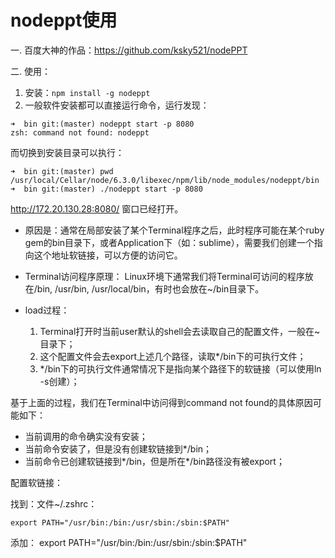 # nodeppt使用

一. 百度大神的作品：https://github.com/ksky521/nodePPT

二. 使用：

1. 安装：`npm install -g nodeppt`
2. 一般软件安装都可以直接运行命令，运行发现：

```
➜  bin git:(master) nodeppt start -p 8080
zsh: command not found: nodeppt
```
而切换到安装目录可以执行：

```
➜  bin git:(master) pwd
/usr/local/Cellar/node/6.3.0/libexec/npm/lib/node_modules/nodeppt/bin
➜  bin git:(master) ./nodeppt start -p 8080

```
http://172.20.130.28:8080/  窗口已经打开。

* 原因是：通常在局部安装了某个Terminal程序之后，此时程序可能在某个ruby gem的bin目录下，或者Application下（如：sublime），需要我们创建一个指向这个地址软链接，可以方便的访问它。

* Terminal访问程序原理：
Linux环境下通常我们将Terminal可访问的程序放在/bin, /usr/bin, /usr/local/bin，有时也会放在~/bin目录下。

* load过程：

	1. Terminal打开时当前user默认的shell会去读取自己的配置文件，一般在~目录下；
	2. 这个配置文件会去export上述几个路径，读取*/bin下的可执行文件；
	3. */bin下的可执行文件通常情况下是指向某个路径下的软链接（可以使用ln -s创建）；

基于上面的过程，我们在Terminal中访问得到command not found的具体原因可能如下：

* 当前调用的命令确实没有安装；
* 当前命令安装了，但是没有创建软链接到*/bin；
* 当前命令已创建软链接到*/bin，但是所在*/bin路径没有被export；

配置软链接：	

找到：文件~/.zshrc：

```
export PATH="/usr/bin:/bin:/usr/sbin:/sbin:$PATH"
```
添加：
export PATH="/usr/bin:/bin:/usr/sbin:/sbin:$PATH"













